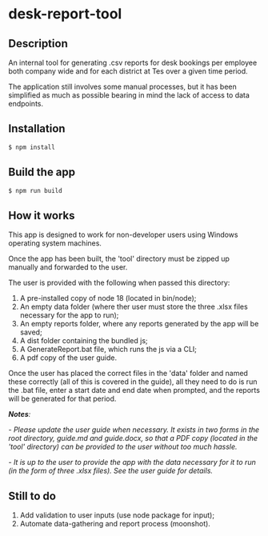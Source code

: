 # desk-report-tool

## Description

An internal tool for generating .csv reports for desk bookings per employee both company wide and for each district at Tes over a given time period.

The application still involves some manual processes, but it has been simplified as much as possible bearing in mind the lack of access to data endpoints.

## Installation

```bash
$ npm install
```

## Build the app

```bash
$ npm run build
```

## How it works

This app is designed to work for non-developer users using Windows operating system machines.

Once the app has been built, the 'tool' directory must be zipped up manually and forwarded to the user.

The user is provided with the following when passed this directory:

1. A pre-installed copy of node 18 (located in bin/node);
2. An empty data folder (where ther user must store the three .xlsx files necessary for the app to run);
3. An empty reports folder, where any reports generated by the app will be saved;
4. A dist folder containing the bundled js;
5. A GenerateReport.bat file, which runs the js via a CLI;
6. A pdf copy of the user guide.

Once the user has placed the correct files in the 'data' folder and named these correctly (all of this is covered in the guide), all they need to do is run the .bat file, enter a start date and end date when prompted, and the reports will be generated for that period.

_<strong>Notes</strong>:_

_- Please update the user guide when necessary. It exists in two forms in the root directory, guide.md and guide.docx, so that a PDF copy (located in the 'tool' directory) can be provided to the user without too much hassle._

_- It is up to the user to provide the app with the data necessary for it to run (in the form of three .xlsx files). See the user guide for details._

## Still to do

1. Add validation to user inputs (use node package for input);
2. Automate data-gathering and report process (moonshot).
